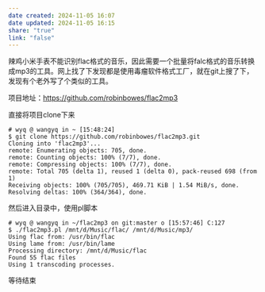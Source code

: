 ```yaml
---
date created: 2024-11-05 16:07
date updated: 2024-11-05 16:15
share: "true"
link: "false"
---
```


辣鸡小米手表不能识别flac格式的音乐，因此需要一个批量将falc格式的音乐转换成mp3的工具。网上找了下发现都是使用毒瘤软件格式工厂，就在git上搜了下，发现有个老外写了个类似的工具。

项目地址：<https://github.com/robinbowes/flac2mp3>

直接将项目clone下来

```shell
# wyq @ wangyq in ~ [15:48:24]
$ git clone https://github.com/robinbowes/flac2mp3.git
Cloning into 'flac2mp3'...
remote: Enumerating objects: 705, done.
remote: Counting objects: 100% (7/7), done.
remote: Compressing objects: 100% (7/7), done.
remote: Total 705 (delta 1), reused 1 (delta 0), pack-reused 698 (from 1)
Receiving objects: 100% (705/705), 469.71 KiB | 1.54 MiB/s, done.
Resolving deltas: 100% (364/364), done.
```

然后进入目录中，使用pl脚本

```she'l'l
# wyq @ wangyq in ~/flac2mp3 on git:master o [15:57:46] C:127
$ ./flac2mp3.pl /mnt/d/Music/flac/ /mnt/d/Music/mp3/
Using flac from: /usr/bin/flac
Using lame from: /usr/bin/lame
Processing directory: /mnt/d/Music/flac
Found 55 flac files
Using 1 transcoding processes.
```

等待结束
